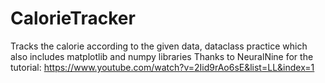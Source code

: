 # CalorieTracker
Tracks the calorie according to the given data, dataclass practice which also includes matplotlib and numpy libraries
Thanks to NeuralNine for the tutorial: https://www.youtube.com/watch?v=2Iid9rAo6sE&list=LL&index=1
